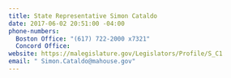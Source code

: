 ```yaml
---
title: State Representative Simon Cataldo
date: 2017-06-02 20:51:00 -04:00
phone-numbers:
  Boston Office: "(617) 722-2000 x7321"
  Concord Office: 
website: https://malegislature.gov/Legislators/Profile/S_C1
email: " Simon.Cataldo@mahouse.gov"
---
```


